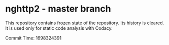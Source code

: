 # nghttp2 - master branch

This repository contains frozen state of the repository.
Its history is cleared. It is used only for static code
analysis with Codacy.

Commit Time: 1698324391